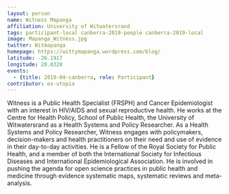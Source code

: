 ```yaml
---
layout: person
name: Witness Mapanga
affiliation: University of Witwatersrand
tags: participant-local canberra-2019-people canberra-2019-local
image: Mapanga_Witness.jpg
twitter: Witmapanga
homepage: https://wittymapanga.wordpress.com/blog/
latitude: -26.1917
longitude: 28.0328
events:
  - {title: 2019-04-canberra, role: Participant}
contributor: es-utopia
---
```

Witness is a Public Health Specialist (FRSPH) and Cancer Epidemiologist with an interest in HIV/AIDS and sexual reproductive health. He works at the Centre for Health Policy, School of Public Health, the University of Witwatersrand as a Health Systems and Policy Researcher. As a Health Systems and Policy Researcher, Witness engages with policymakers, decision-makers and health practitioners on their need and use of evidence in their day-to-day activities. He is a Fellow of the Royal Society for Public Health, and a member of both the International Society for Infectious Diseases and International Epidemiological Association. He is involved in pushing the agenda for open science practices in public health and medicine through evidence systematic maps, systematic reviews and meta-analysis.